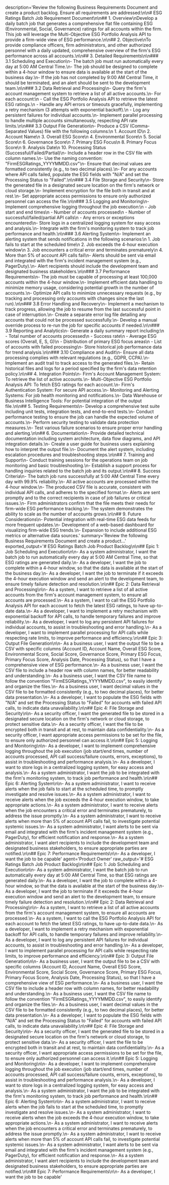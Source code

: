 description='Review the following Business Requirements Document and create a product backlog. Ensure all requirements are addressed:\n\n# ESG Ratings Batch Job Requirement Document\n\n## 1. Overview\nDevelop a daily batch job that generates a comprehensive flat file containing ESG (Environmental, Social, Governance) ratings for all accounts within the firm. This job will leverage the Multi-Objective ESG Portfolio Analysis API to provide a firm-wide view of ESG performance.\n\n## 2. Objective\nTo provide compliance officers, firm administrators, and other authorized personnel with a daily updated, comprehensive overview of the firm\'s ESG performance across all accounts.\n\n## 3. Detailed Requirements\n\n### 3.1 Scheduling and Execution\n- The batch job must run automatically every day at 5:00 AM Central Time.\n- The job should be designed to complete within a 4-hour window to ensure data is available at the start of the business day.\n- If the job has not completed by 9:00 AM Central Time, it should be terminated, and an alert should be sent to the development team.\n\n### 3.2 Data Retrieval and Processing\n- Query the firm\'s account management system to retrieve a list of all active accounts.\n- For each account:\n  - Call the ESG Portfolio Analysis API to retrieve the latest ESG ratings.\n  - Handle any API errors or timeouts gracefully, implementing a retry mechanism (3 attempts with exponential backoff).\n  - Log any persistent failures for individual accounts.\n- Implement parallel processing to handle multiple accounts simultaneously, respecting API rate limits.\n\n### 3.3 Output File Generation\n- Produce a CSV (Comma-Separated Values) file with the following columns:\n  1. Account ID\n  2. Account Name\n  3. Overall ESG Score\n  4. Environmental Score\n  5. Social Score\n  6. Governance Score\n  7. Primary ESG Focus\n  8. Primary Focus Score\n  9. Analysis Date\n  10. Processing Status (Successful/Failed/Partial)\n- Include a header row in the CSV file with column names.\n- Use the naming convention: "FirmESGRatings_YYYYMMDD.csv"\n- Ensure that decimal values are formatted consistently (e.g., to two decimal places).\n- For any accounts where API calls failed, populate the ESG fields with "N/A" and set the Processing Status to "Failed".\n\n### 3.4 File Storage and Security\n- Store the generated file in a designated secure location on the firm\'s network or cloud storage.\n- Implement encryption for the file both in transit and at rest.\n- Set appropriate access permissions to ensure only authorized personnel can access the file.\n\n### 3.5 Logging and Monitoring\n- Implement comprehensive logging throughout the job execution:\n  - Job start and end times\n  - Number of accounts processed\n  - Number of successful/failed/partial API calls\n  - Any errors or exceptions encountered\n- Store logs in a centralized logging system for easy access and analysis.\n- Integrate with the firm\'s monitoring system to track job performance and health.\n\n### 3.6 Alerting System\n- Implement an alerting system that sends notifications in the following scenarios:\n  1. Job fails to start at the scheduled time\n  2. Job exceeds the 4-hour execution window\n  3. Job encounters a critical error and terminates prematurely\n  4. More than 5% of account API calls fail\n- Alerts should be sent via email and integrated with the firm\'s incident management system (e.g., PagerDuty).\n- Alert recipients should include the development team and designated business stakeholders.\n\n### 3.7 Performance Requirements\n- The job must be capable of processing at least 100,000 accounts within the 4-hour window.\n- Implement efficient data handling to minimize memory usage, considering potential growth in the number of accounts.\n- Optimize API calls to minimize unnecessary requests (e.g., by tracking and processing only accounts with changes since the last run).\n\n### 3.8 Error Handling and Recovery\n- Implement a mechanism to track progress, allowing the job to resume from the last successful point in case of interruption.\n- Create a separate error log file detailing any accounts that could not be processed successfully.\n- Develop a manual override process to re-run the job for specific accounts if needed.\n\n### 3.9 Reporting and Analytics\n- Generate a daily summary report including:\n  - Total number of accounts processed\n  - Success rate\n  - Average ESG scores (Overall, E, S, G)\n  - Distribution of primary ESG focus areas\n  - List of accounts with failed processing\n- Store historical job performance data for trend analysis.\n\n### 3.10 Compliance and Audit\n- Ensure all data processing complies with relevant regulations (e.g., GDPR, CCPA).\n- Implement an audit trail to track access to the generated files.\n- Retain historical files and logs for a period specified by the firm\'s data retention policy.\n\n## 4. Integration Points\n- Firm\'s Account Management System: To retrieve the list of active accounts.\n- Multi-Objective ESG Portfolio Analysis API: To fetch ESG ratings for each account.\n- Firm\'s Authentication System: For secure API access.\n- Monitoring and Alerting Systems: For job health monitoring and notifications.\n- Data Warehouse or Business Intelligence Tools: For potential integration of the output file.\n\n## 5. Testing Requirements\n- Develop a comprehensive test suite including unit tests, integration tests, and end-to-end tests.\n- Conduct performance testing to ensure the job can handle the expected volume of accounts.\n- Perform security testing to validate data protection measures.\n- Test various failure scenarios to ensure proper error handling and alerting.\n\n## 6. Documentation\n- Provide detailed technical documentation including system architecture, data flow diagrams, and API integration details.\n- Create a user guide for business users explaining how to interpret the output file.\n- Document the alert system, including escalation procedures and troubleshooting steps.\n\n## 7. Training and Support\n- Conduct training sessions for the operations team on job monitoring and basic troubleshooting.\n- Establish a support process for handling inquiries related to the batch job and its output.\n\n## 8. Success Criteria\n- The batch job runs successfully at 5:00 AM Central Time every day with 99.9% reliability.\n- All active accounts are processed within the 4-hour window.\n- The produced CSV file is accurate, consistent with individual API calls, and adheres to the specified format.\n- Alerts are sent promptly and to the correct recipients in case of job failures or critical issues.\n- Firm administrators confirm that the file meets their needs for firm-wide ESG performance tracking.\n- The system demonstrates the ability to scale as the number of accounts grows.\n\n## 9. Future Considerations\n- Potential integration with real-time ESG data feeds for more frequent updates.\n- Development of a web-based dashboard for visualizing firm-wide ESG trends.\n- Expansion to include additional ESG metrics or alternative data sources.' summary='Review the following Business Requirements Document and create a product...' exported_output='# ESG Ratings Batch Job Product Backlog\n\n## Epic 1: Job Scheduling and Execution\n\n- As a system administrator, I want the batch job to run automatically every day at 5:00 AM Central Time, so that ESG ratings are generated daily.\n- As a developer, I want the job to complete within a 4-hour window, so that the data is available at the start of the business day.\n- As a developer, I want the job to terminate if it exceeds the 4-hour execution window and send an alert to the development team, to ensure timely failure detection and resolution.\n\n## Epic 2: Data Retrieval and Processing\n\n- As a system, I want to retrieve a list of all active accounts from the firm\'s account management system, to ensure all accounts are processed.\n- As a system, I want to call the ESG Portfolio Analysis API for each account to fetch the latest ESG ratings, to have up-to-date data.\n- As a developer, I want to implement a retry mechanism with exponential backoff for API calls, to handle temporary failures and improve reliability.\n- As a developer, I want to log any persistent API failures for individual accounts, to assist in troubleshooting and error handling.\n- As a developer, I want to implement parallel processing for API calls while respecting rate limits, to improve performance and efficiency.\n\n## Epic 3: Output File Generation\n\n- As a business user, I want the output file to be a CSV with specific columns (Account ID, Account Name, Overall ESG Score, Environmental Score, Social Score, Governance Score, Primary ESG Focus, Primary Focus Score, Analysis Date, Processing Status), so that I have a comprehensive view of ESG performance.\n- As a business user, I want the CSV file to include a header row with column names, for better readability and understanding.\n- As a business user, I want the CSV file name to follow the convention "FirmESGRatings_YYYYMMDD.csv", to easily identify and organize the files.\n- As a business user, I want decimal values in the CSV file to be formatted consistently (e.g., to two decimal places), for better data presentation.\n- As a developer, I want to populate the ESG fields with "N/A" and set the Processing Status to "Failed" for accounts with failed API calls, to indicate data unavailability.\n\n## Epic 4: File Storage and Security\n\n- As a security officer, I want the generated file to be stored in a designated secure location on the firm\'s network or cloud storage, to protect sensitive data.\n- As a security officer, I want the file to be encrypted both in transit and at rest, to maintain data confidentiality.\n- As a security officer, I want appropriate access permissions to be set for the file, to ensure only authorized personnel can access it.\n\n## Epic 5: Logging and Monitoring\n\n- As a developer, I want to implement comprehensive logging throughout the job execution (job start/end times, number of accounts processed, API call success/failure counts, errors, exceptions), to assist in troubleshooting and performance analysis.\n- As a developer, I want to store logs in a centralized logging system, for easy access and analysis.\n- As a system administrator, I want the job to be integrated with the firm\'s monitoring system, to track job performance and health.\n\n## Epic 6: Alerting System\n\n- As a system administrator, I want to receive alerts when the job fails to start at the scheduled time, to promptly investigate and resolve issues.\n- As a system administrator, I want to receive alerts when the job exceeds the 4-hour execution window, to take appropriate actions.\n- As a system administrator, I want to receive alerts when the job encounters a critical error and terminates prematurely, to address the issue promptly.\n- As a system administrator, I want to receive alerts when more than 5% of account API calls fail, to investigate potential systemic issues.\n- As a system administrator, I want alerts to be sent via email and integrated with the firm\'s incident management system (e.g., PagerDuty), for efficient notification and response.\n- As a system administrator, I want alert recipients to include the development team and designated business stakeholders, to ensure appropriate parties are notified.\n\n## Epic 7: Performance Requirements\n\n- As a developer, I want the job to be capable' agent='Product Owner' raw_output='# ESG Ratings Batch Job Product Backlog\n\n## Epic 1: Job Scheduling and Execution\n\n- As a system administrator, I want the batch job to run automatically every day at 5:00 AM Central Time, so that ESG ratings are generated daily.\n- As a developer, I want the job to complete within a 4-hour window, so that the data is available at the start of the business day.\n- As a developer, I want the job to terminate if it exceeds the 4-hour execution window and send an alert to the development team, to ensure timely failure detection and resolution.\n\n## Epic 2: Data Retrieval and Processing\n\n- As a system, I want to retrieve a list of all active accounts from the firm\'s account management system, to ensure all accounts are processed.\n- As a system, I want to call the ESG Portfolio Analysis API for each account to fetch the latest ESG ratings, to have up-to-date data.\n- As a developer, I want to implement a retry mechanism with exponential backoff for API calls, to handle temporary failures and improve reliability.\n- As a developer, I want to log any persistent API failures for individual accounts, to assist in troubleshooting and error handling.\n- As a developer, I want to implement parallel processing for API calls while respecting rate limits, to improve performance and efficiency.\n\n## Epic 3: Output File Generation\n\n- As a business user, I want the output file to be a CSV with specific columns (Account ID, Account Name, Overall ESG Score, Environmental Score, Social Score, Governance Score, Primary ESG Focus, Primary Focus Score, Analysis Date, Processing Status), so that I have a comprehensive view of ESG performance.\n- As a business user, I want the CSV file to include a header row with column names, for better readability and understanding.\n- As a business user, I want the CSV file name to follow the convention "FirmESGRatings_YYYYMMDD.csv", to easily identify and organize the files.\n- As a business user, I want decimal values in the CSV file to be formatted consistently (e.g., to two decimal places), for better data presentation.\n- As a developer, I want to populate the ESG fields with "N/A" and set the Processing Status to "Failed" for accounts with failed API calls, to indicate data unavailability.\n\n## Epic 4: File Storage and Security\n\n- As a security officer, I want the generated file to be stored in a designated secure location on the firm\'s network or cloud storage, to protect sensitive data.\n- As a security officer, I want the file to be encrypted both in transit and at rest, to maintain data confidentiality.\n- As a security officer, I want appropriate access permissions to be set for the file, to ensure only authorized personnel can access it.\n\n## Epic 5: Logging and Monitoring\n\n- As a developer, I want to implement comprehensive logging throughout the job execution (job start/end times, number of accounts processed, API call success/failure counts, errors, exceptions), to assist in troubleshooting and performance analysis.\n- As a developer, I want to store logs in a centralized logging system, for easy access and analysis.\n- As a system administrator, I want the job to be integrated with the firm\'s monitoring system, to track job performance and health.\n\n## Epic 6: Alerting System\n\n- As a system administrator, I want to receive alerts when the job fails to start at the scheduled time, to promptly investigate and resolve issues.\n- As a system administrator, I want to receive alerts when the job exceeds the 4-hour execution window, to take appropriate actions.\n- As a system administrator, I want to receive alerts when the job encounters a critical error and terminates prematurely, to address the issue promptly.\n- As a system administrator, I want to receive alerts when more than 5% of account API calls fail, to investigate potential systemic issues.\n- As a system administrator, I want alerts to be sent via email and integrated with the firm\'s incident management system (e.g., PagerDuty), for efficient notification and response.\n- As a system administrator, I want alert recipients to include the development team and designated business stakeholders, to ensure appropriate parties are notified.\n\n## Epic 7: Performance Requirements\n\n- As a developer, I want the job to be capable'